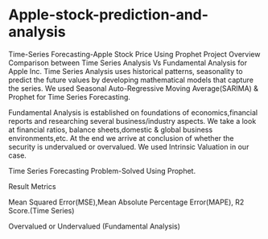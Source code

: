 # Apple-stock-prediction-and-analysis
Time-Series Forecasting-Apple Stock Price Using Prophet
Project Overview
Comparison between Time Series Analysis Vs Fundamental Analysis for Apple Inc. Time Series Analysis uses historical patterns, seasonality to predict the future values by developing mathematical models that capture the series. We used Seasonal Auto-Regressive Moving Average(SARIMA) & Prophet for Time Series Forecasting.

Fundamental Analysis is established on foundations of economics,financial reports and researching several business/industry aspects. We take a look at financial ratios, balance sheets,domestic & global business environments,etc. At the end we arrive at conclusion of whether the security is undervalued or overvalued. We used Intrinsic Valuation in our case.

Time Series Forecasting Problem-Solved Using Prophet.

Result Metrics

Mean Squared Error(MSE),Mean Absolute Percentage Error(MAPE), R2 Score.(Time Series)

Overvalued or Undervalued (Fundamental Analysis)

